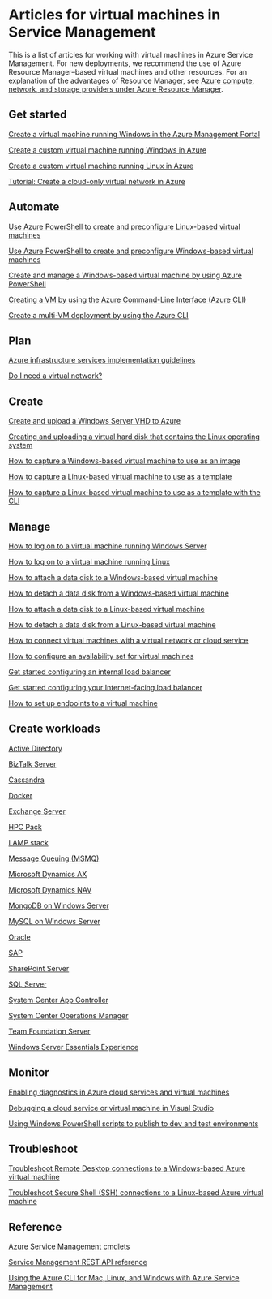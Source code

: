 <properties
	pageTitle="Articles for Virtual Machines in Service Management | Windows Azure"
	description="This article lists resources to help you create and manage virtual machines in Azure Service Management."
	services="virtual-machines"
	documentationCenter=""
	authors="dlepow"
	manager="timlt"
	editor=""
	tags="azure-service-management"/>

<tags
	ms.service="virtual-machines"
	ms.date="07/28/2015"
	wacn.date=""/>

# Articles for virtual machines in Service Management
This is a list of articles for working with virtual machines in Azure Service Management. For new deployments, we recommend the use of Azure Resource Manager–based virtual machines and other resources. For an explanation of the advantages of Resource Manager, see [Azure compute, network, and storage providers under Azure Resource Manager](/documentation/articles/virtual-machines-azurerm-versus-azuresm).

## Get started

[Create a virtual machine running Windows in the Azure Management Portal](/documentation/articles/virtual-machines-windows-tutorial-classic-portal)

[Create a custom virtual machine running Windows in Azure](/documentation/articles/virtual-machines-windows-create-custom)

[Create a custom virtual machine running Linux in Azure](/documentation/articles/virtual-machines-linux-create-custom)

[Tutorial: Create a cloud-only virtual network in Azure](/documentation/articles/create-virtual-network)

## Automate

[Use Azure PowerShell to create and preconfigure Linux-based virtual machines](/documentation/articles/virtual-machines-ps-create-preconfigure-linux-vms)

[Use Azure PowerShell to create and preconfigure Windows-based virtual machines](/documentation/articles/virtual-machines-ps-create-preconfigure-windows-vms)

[Create and manage a Windows-based virtual machine by using Azure PowerShell](/documentation/articles/virtual-machines-create-windows-powershell-service-manager)

[Creating a VM by using the Azure Command-Line Interface (Azure CLI)](/documentation/articles/virtual-machines-xplat-getting-started)

[Create a multi-VM deployment by using the Azure CLI](/documentation/articles/virtual-machines-create-multi-vm-deployment-xplat-cli)

## Plan

[Azure infrastructure services implementation guidelines](/documentation/articles/virtual-machines-infrastructure-services-implementation-guidelines)

[Do I need a virtual network?](https://msdn.microsoft.com/zh-cn/library/azure/jj156007.aspx)

## Create

[Create and upload a Windows Server VHD to Azure](/documentation/articles/virtual-machines-create-upload-vhd-windows-server)

[Creating and uploading a virtual hard disk that contains the Linux operating system](/documentation/articles/virtual-machines-linux-create-upload-vhd)

[How to capture a Windows-based virtual machine to use as an image](/documentation/articles/virtual-machines-capture-image-windows-server)


[How to capture a Linux-based virtual machine to use as a template](/documentation/articles/virtual-machines-linux-capture-image)

[How to capture a Linux-based virtual machine to use as a template with the CLI](/documentation/articles/virtual-machines-vm-capture-image-cli)


## Manage

[How to log on to a virtual machine running Windows Server](/documentation/articles/virtual-machines-log-on-windows-server)

[How to log on to a virtual machine running Linux](/documentation/articles/virtual-machines-linux-how-to-log-on)

[How to attach a data disk to a Windows-based virtual machine](/documentation/articles/storage-windows-attach-disk)

[How to detach a data disk from a Windows-based virtual machine](/documentation/articles/storage-windows-detach-disk)

[How to attach a data disk to a Linux-based virtual machine](/documentation/articles/virtual-machines-linux-how-to-attach-disk)

[How to detach a data disk from a Linux-based virtual machine](/documentation/articles/virtual-machines-linux-how-to-detach-disk)

[How to connect virtual machines with a virtual network or cloud service](/documentation/articles/cloud-services-connect-virtual-machine)

[How to configure an availability set for virtual machines](/documentation/articles/virtual-machines-how-to-configure-availability)

[Get started configuring an internal load balancer](/documentation/articles/load-balancer-internal-getstarted)

[Get started configuring your Internet-facing load balancer](/documentation/articles/load-balancer-internet-getstarted)

[How to set up endpoints to a virtual machine](/documentation/articles/virtual-machines-set-up-endpoints)

## Create workloads

[Active Directory](https://msdn.microsoft.com/zh-cn/library/azure/jj156090.aspx)

[BizTalk Server](https://msdn.microsoft.com/zh-cn/library/azure/jj248689)

[Cassandra](/documentation/articles/virtual-machines-linux-nodejs-running-cassandra)

[Docker](/documentation/articles/virtual-machines-docker-with-xplat-cli)

[Exchange Server](https://technet.microsoft.com/zh-cn/library/jj619301.aspx)

[HPC Pack](https://msdn.microsoft.com/zh-cn/library/azure/dn518135.aspx)

[LAMP stack](/documentation/articles/virtual-machines-linux-install-lamp-stack)

[Message Queuing (MSMQ)](https://msdn.microsoft.com/zh-cn/library/azure/dn529082.aspx)

[Microsoft Dynamics AX](https://technet.microsoft.com/zh-cn/library/dn741581.aspx)

[Microsoft Dynamics NAV](https://msdn.microsoft.com/zh-cn/library/azure/dn168977.aspx)

[MongoDB on Windows Server](/documentation/articles/virtual-machines-install-mongodb-windows-server)

[MySQL on Windows Server](/documentation/articles/virtual-machines-mysql-windows-server-2008r2)

[Oracle](/documentation/articles/virtual-machines-oracle-azure-virtual-machines)

[SAP](https://msdn.microsoft.com/zh-cn/library/azure/dn745892.aspx)

[SharePoint Server](/documentation/articles/virtual-machines-workload-intranet-sharepoint-farm)

[SQL Server](/documentation/articles/virtual-machines-sql-server-infrastructure-services)

[System Center App Controller](https://technet.microsoft.com/zh-cn/library/dn249764.aspx)

[System Center Operations Manager](https://technet.microsoft.com/zh-cn/library/dn249696.aspx#BKMK_Azure)

[Team Foundation Server](https://msdn.microsoft.com/zh-cn/library/azure/dn769056.aspx)

[Windows Server Essentials Experience](https://msdn.microsoft.com/zh-cn/library/azure/dn520827.aspx)

## Monitor

[Enabling diagnostics in Azure cloud services and virtual machines](/documentation/articles/cloud-services-dotnet-diagnostics)

[Debugging a cloud service or virtual machine in Visual Studio](https://msdn.microsoft.com/zh-cn/library/azure/ff683670.aspx)

[Using Windows PowerShell scripts to publish to dev and test environments](https://msdn.microsoft.com/zh-cn/library/azure/dn642480.aspx)

## Troubleshoot

[Troubleshoot Remote Desktop connections to a Windows-based Azure virtual machine](/documentation/articles/virtual-machines-troubleshoot-remote-desktop-connections)

[Troubleshoot Secure Shell (SSH) connections to a Linux-based Azure virtual machine](/documentation/articles/virtual-machines-troubleshoot-ssh-connections)

## Reference

[Azure Service Management cmdlets](https://msdn.microsoft.com/zh-cn/library/azure/dn708504.aspx)

[Service Management REST API reference](https://msdn.microsoft.com/zh-cn/library/azure/ee460799.aspx)

[Using the Azure CLI for Mac, Linux, and Windows with Azure Service Management](/documentation/articles/virtual-machines-command-line-tools)

